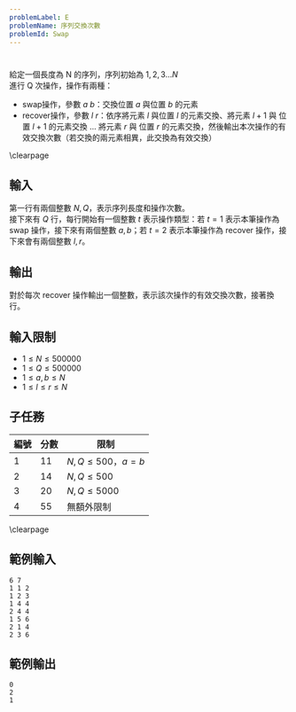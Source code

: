 ```yaml
---
problemLabel: E
problemName: 序列交換次數
problemId: Swap
---
```


#

給定一個長度為 N 的序列，序列初始為 $1, 2, 3 ... N$  
進行 Q 次操作，操作有兩種：  

 - swap操作，參數 $a$ $b$：交換位置 $a$ 與位置 $b$ 的元素
 - recover操作，參數 $l$ $r$：依序將元素 $l$ 與位置 $l$ 的元素交換、將元素 $l+1$ 與 位置 $l+1$ 的元素交換 ... 將元素 $r$ 與 位置 $r$ 的元素交換，然後輸出本次操作的有效交換次數（若交換的兩元素相異，此交換為有效交換）

\clearpage

## 輸入
第一行有兩個整數 $N, Q$，表示序列長度和操作次數。  
接下來有 $Q$ 行，每行開始有一個整數 $t$ 表示操作類型：若 $t = 1$ 表示本筆操作為 swap 操作，接下來有兩個整數 $a, b$；若 $t = 2$ 表示本筆操作為 recover 操作，接下來會有兩個整數 $l, r$。  

## 輸出
對於每次 recover 操作輸出一個整數，表示該次操作的有效交換次數，接著換行。  

## 輸入限制
 - $1 \leq N \leq 500000$
 - $1 \leq Q \leq 500000$
 - $1 \leq a, b \leq N$
 - $1 \leq l \leq r \leq N$

## 子任務
| 編號 | 分數 |    限制    |
| --- | --- | ---------- |
|  1  | 11 | $N, Q \leq 500$，$a = b$ |
|  2  | 14 | $N, Q \leq 500$ |
|  3  | 20 | $N, Q \leq 5000$ |
|  4  | 55 | 無額外限制 |

\clearpage

## 範例輸入
```
6 7
1 1 2
1 2 3
1 4 4
2 4 4
1 5 6
2 1 4
2 3 6
```

## 範例輸出
```
0
2
1
```
